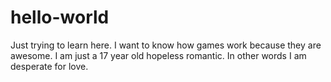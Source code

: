 # hello-world
Just trying to learn here.
I want to know how games work because they are awesome.
I am just a 17 year old hopeless romantic. In other words I am desperate for love.

